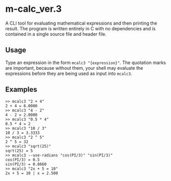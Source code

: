# m-calc_ver.3

A CLI tool for evaluating mathematical expressions and then printing the result. The program is written entirely in C with no dependencies and is contained in a single source file and header file. 

## Usage
Type an expression in the form `mcalc3 "{expression}"`. The quotation marks are important, because without them, your shell may evaluate the expressions before they are being used as input into `mcalc3`.

## Examples
```
>> mcalc3 "2 + 4"
2 + 4 = 6.0000
>> mcalc3 "4 - 2"
4 - 2 = 2.0000
>> mcalc3 "0.5 * 4"
0.5 * 4 = 2
>> mcalc3 "10 / 3"
10 / 3 = 3.3333
>> mcalc3 "2 ^ 5"
2 ^ 5 = 32
>> mcalc3 "sqrt(25)"
sqrt(25) = 5
>> mcalc3 --use-radians "cos(PI/3)" "sin(PI/3)"
cos(PI/3) = 0.5
sin(PI/3) = 0.8660
>> mcalc3 "2x + 5 = 10"
2x + 5 = 10 | x = 2.500
```
